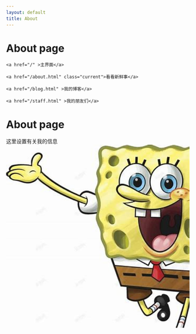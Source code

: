 ```yaml
---
layout: default
title: About
---
```

# About page
<html>

<head>
    <meta charset="utf-8">
    <title>About</title>
    <link rel="stylesheet" href="/assets/css/styles.css">
</head>

<body>
    <nav>
  
    <a href="/" >主界面</a>
  
    <a href="/about.html" class="current">看看新鲜事</a>
  
    <a href="/blog.html" >我的博客</a>
  
    <a href="/staff.html" >我的朋友们</a>
  
</nav>
    <h1 id="about-page">About page</h1>

<p>这里设置有关我的信息
<img src="images/3.jpg" alt="嘿嘿嘿" width="500" height="500" /></p>

</body>

</html>